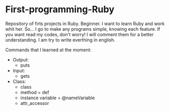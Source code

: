 # First-programming-Ruby
Repository of firts projects in Ruby. Beginner.
I want to learn Ruby and work whit her. So... I go to make any programs simple, knowing each feature.
If you want read my codes, don't worry! I will comment them for a better understanding.
I am try to write everthing  in english.

Commands that I learned at the moment:
- Output:
    - puts
- Input:
    - gets
- Class:
    - class
    - method = def
    - instance variable = @nameVariable
    - attr_accessor